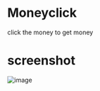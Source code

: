 # Moneyclick
click the money to get money
# screenshot
![image](https://user-images.githubusercontent.com/127417963/230780321-48f12d33-da78-4dee-b54d-139fc25235b4.png)
